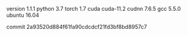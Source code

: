 version 1.1.1
python 3.7
torch 1.7
cuda cuda-11.2
cudnn 7.6.5
gcc 5.5.0
ubuntu 16.04

commit 2a93520d884f61fa90cdcdcf21fd3bf8bd8957c7